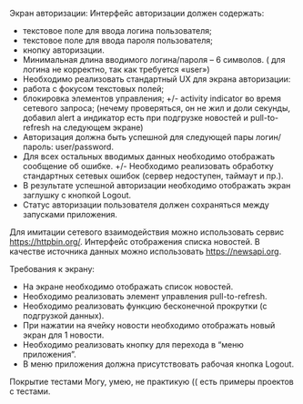 Экран авторизации:
Интерфейс авторизации должен содержать:
+ текстовое поле для ввода логина пользователя;
+ текстовое поле для ввода пароля пользователя;
+ кнопку авторизации.
+ Минимальная длина вводимого логина/пароля – 6 символов. ( для логина не корректно, так как требуется «user»)  
+ Необходимо реализовать стандартный UX для экрана авторизации:
+ работа с фокусом текстовых полей;
+ блокировка элементов управления;
+/- activity indicator во время сетевого запроса; (нечему проверяться, он не жил и доли секунды, добавил alert а индикатор есть при подгрузке новостей и pull-to-refresh на следующем экране)
+ Авторизация должна быть успешной для следующей пары логин/пароль: user/password.
+ Для всех остальных вводимых данных необходимо отображать сообщение об ошибке.
+/- Необходимо реализовать обработку стандартных сетевых ошибок (сервер недоступен, таймаут и пр.).
+ В результате успешной авторизации необходимо отображать экран заглушку с кнопкой Logout.
+ Статус авторизации пользователя должен сохраняться между запусками приложения.

Для имитации сетевого взаимодействия можно использовать сервис https://httpbin.org/.
Интерфейс отображения списка новостей. В качестве источника данных можно использовать https://newsapi.org.

Требования к экрану:
+ На экране необходимо отображать список новостей.
+ Необходимо реализовать элемент управления pull-to-refresh.
+ Необходимо реализовать функцию бесконечной прокрутки (с подгрузкой данных).
+ При нажатии на ячейку новости необходимо отображать новый экран для 1 новости.
+ Необходимо реализовать кнопку для перехода в “меню приложения”.
+ В меню приложения должна присутствовать рабочая кнопка Logout.

Покрытие тестами
Могу, умею, не практикую (( есть примеры проектов с тестами.

